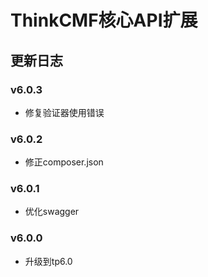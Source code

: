 ThinkCMF核心API扩展
===============

## 更新日志
### v6.0.3
* 修复验证器使用错误

### v6.0.2
* 修正composer.json

### v6.0.1
* 优化swagger

### v6.0.0
* 升级到tp6.0
